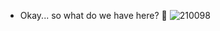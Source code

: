 - Okay... so what do we have here? 👀
![210098](https://user-images.githubusercontent.com/83171208/156694680-e1188db1-fde8-4d74-a6e0-e8606f4eae20.gif)

<!---
JPeeeeee/JPeeeeee is a ✨ special ✨ repository because its `README.md` (this file) appears on your GitHub profile.
You can click the Preview link to take a look at your changes.
--->
